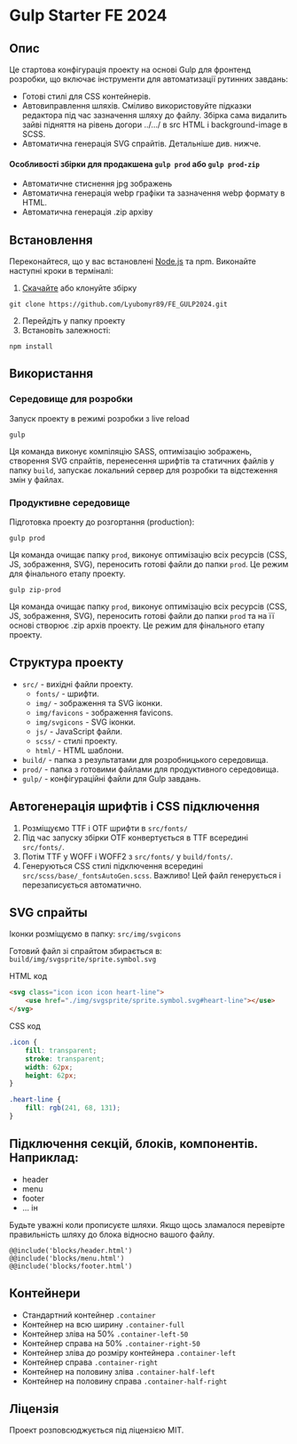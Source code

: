 # Gulp Starter FE 2024

## Опис
Це стартова конфігурація проекту на основі Gulp для фронтенд розробки, що включає інструменти для автоматизації рутинних завдань:
 - Готові стилі для CSS контейнерів.
 - Автовиправлення шляхів. Сміливо використовуйте підказки редактора під час зазначення шляху до файлу. Збірка сама видалить зайві підняття на рівень догори ../.../ в src HTML і background-image в SCSS.
 - Автоматична генерація SVG спрайтів. Детальніше див. нижче.
#### Особливості збірки для продакшена `gulp prod` або `gulp prod-zip`
 - Автоматичне стиснення jpg зображень
 - Автоматична генерація webp графіки та зазначення webp формату в HTML.
 - Автоматична генерація .zip архіву

## Встановлення

Переконайтеся, що у вас встановлені [Node.js](https://nodejs.org/) та npm. Виконайте наступні кроки в терміналі:

1. [Скачайте](https://github.com/Lyubomyr89/FE_GULP2024/archive/refs/heads/main.zip) або клонуйте збірку
```
git clone https://github.com/Lyubomyr89/FE_GULP2024.git
```
2. Перейдіть у папку проекту
3. Встановіть залежності:
```
npm install
```

## Використання

### Середовище для розробки

Запуск проекту в режимі розробки з live reload 
```
gulp
```

Ця команда виконує компіляцію SASS, оптимізацію зображень, створення SVG спрайтів, перенесення шрифтів та статичних файлів у папку `build`, запускає локальний сервер для розробки та відстеження змін у файлах.

### Продуктивне середовище

Підготовка проекту до розгортання (production):
```
gulp prod
 ```

Ця команда очищає папку `prod`, виконує оптимізацію всіх ресурсів (CSS, JS, зображення, SVG), переносить готові файли до папки `prod`. Це режим для фінального етапу проекту.

```
gulp zip-prod
```
Ця команда очищає папку `prod`, виконує оптимізацію всіх ресурсів (CSS, JS, зображення, SVG), переносить готові файли до папки `prod` та на її основі створює .zip архів проекту. Це режим для фінального етапу проекту.

## Структура проекту

- `src/` - вихідні файли проекту.
  - `fonts/` - шрифти.
  - `img/` - зображення та SVG іконки.
  - `img/favicons` - зображення favicons.
  - `img/svgicons` - SVG іконки.
  - `js/` - JavaScript файли.
  - `scss/` - стилі проекту.
  - `html/` - HTML шаблони.
- `build/` - папка з результатами для розробницького середовища.
- `prod/` - папка з готовими файлами для продуктивного середовища.
- `gulp/` - конфігураційні файли для Gulp завдань.

## Автогенерація шрифтів і CSS підключення
1. Розміщуємо TTF і OTF шрифти в `src/fonts/`
2. Під час запуску збірки OTF конвертується в TTF всередині `src/fonts/`.
3. Потім TTF у WOFF і WOFF2 з `src/fonts/` у `build/fonts/`.
4. Генеруються CSS стилі підключення всередині `src/scss/base/_fontsAutoGen.scss`.
Важливо! Цей файл генерується і перезаписується автоматично.

## SVG спрайты
Іконки розміщуємо в папку: `src/img/svgicons`

Готовий файл зі спрайтом збирається в: `build/img/svgsprite/sprite.symbol.svg`

HTML код
```html
<svg class="icon icon icon heart-line">
	<use href="./img/svgsprite/sprite.symbol.svg#heart-line"></use>
</svg>
```
CSS код
```css
.icon {
	fill: transparent;
	stroke: transparent;
	width: 62px;
	height: 62px;
}

.heart-line {
	fill: rgb(241, 68, 131);
}
```
## Підключення секцій, блоків, компонентів. Наприклад:
- header
- menu 
- footer
- ... ін

Будьте уважні коли прописуєте шляхи. Якщо щось зламалося перевірте правильність шляху до блока відносно вашого файлу.

```
@@include('blocks/header.html')
@@include('blocks/menu.html')
@@include('blocks/footer.html')
```

## Контейнери
- Стандартний контейнер `.container`
- Контейнер на всю ширину `.container-full`
- Контейнер зліва на 50% `.container-left-50`
- Контейнер справа на 50% `.container-right-50`
- Контейнер зліва до розміру контейнера `.container-left`
- Контейнер справа `.container-right`
- Контейнер на половину зліва `.container-half-left`
- Контейнер на половину справа `.container-half-right`

## Ліцензія

Проект розповсюджується під ліцензією MIT.

